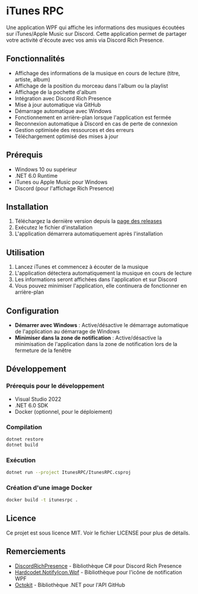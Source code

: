 # iTunes RPC

Une application WPF qui affiche les informations des musiques écoutées sur iTunes/Apple Music sur Discord. Cette application permet de partager votre activité d'écoute avec vos amis via Discord Rich Presence.

## Fonctionnalités

- Affichage des informations de la musique en cours de lecture (titre, artiste, album)
- Affichage de la position du morceau dans l'album ou la playlist
- Affichage de la pochette d'album
- Intégration avec Discord Rich Presence
- Mise à jour automatique via GitHub
- Démarrage automatique avec Windows
- Fonctionnement en arrière-plan lorsque l'application est fermée
- Reconnexion automatique à Discord en cas de perte de connexion
- Gestion optimisée des ressources et des erreurs
- Téléchargement optimisé des mises à jour

## Prérequis

- Windows 10 ou supérieur
- .NET 6.0 Runtime
- iTunes ou Apple Music pour Windows
- Discord (pour l'affichage Rich Presence)

## Installation

1. Téléchargez la dernière version depuis la [page des releases](https://github.com/darkiiuseai/ITunesRPC/releases)
2. Exécutez le fichier d'installation
3. L'application démarrera automatiquement après l'installation

## Utilisation

1. Lancez iTunes et commencez à écouter de la musique
2. L'application détectera automatiquement la musique en cours de lecture
3. Les informations seront affichées dans l'application et sur Discord
4. Vous pouvez minimiser l'application, elle continuera de fonctionner en arrière-plan

## Configuration

- **Démarrer avec Windows** : Active/désactive le démarrage automatique de l'application au démarrage de Windows
- **Minimiser dans la zone de notification** : Active/désactive la minimisation de l'application dans la zone de notification lors de la fermeture de la fenêtre

## Développement

### Prérequis pour le développement

- Visual Studio 2022
- .NET 6.0 SDK
- Docker (optionnel, pour le déploiement)

### Compilation

```bash
dotnet restore
dotnet build
```

### Exécution

```bash
dotnet run --project ItunesRPC/ItunesRPC.csproj
```

### Création d'une image Docker

```bash
docker build -t itunesrpc .
```

## Licence

Ce projet est sous licence MIT. Voir le fichier LICENSE pour plus de détails.

## Remerciements

- [DiscordRichPresence](https://github.com/Lachee/discord-rpc-csharp) - Bibliothèque C# pour Discord Rich Presence
- [Hardcodet.NotifyIcon.Wpf](https://github.com/hardcodet/wpf-notifyicon) - Bibliothèque pour l'icône de notification WPF
- [Octokit](https://github.com/octokit/octokit.net) - Bibliothèque .NET pour l'API GitHub